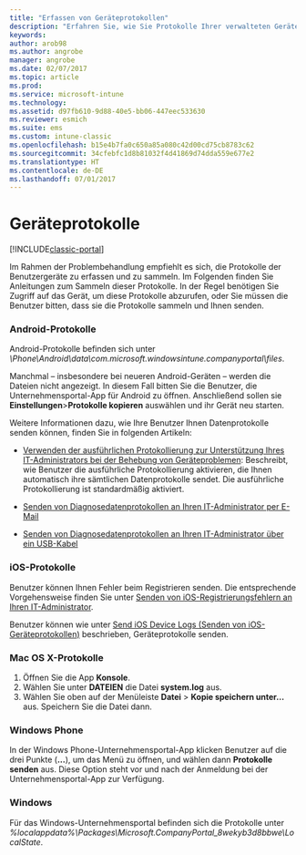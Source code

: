 ```yaml
---
title: "Erfassen von Geräteprotokollen"
description: "Erfahren Sie, wie Sie Protokolle Ihrer verwalteten Geräte sammeln können."
keywords: 
author: arob98
ms.author: angrobe
manager: angrobe
ms.date: 02/07/2017
ms.topic: article
ms.prod: 
ms.service: microsoft-intune
ms.technology: 
ms.assetid: d97fb610-9d88-40e5-bb06-447eec533630
ms.reviewer: esmich
ms.suite: ems
ms.custom: intune-classic
ms.openlocfilehash: b15e4b7fa0c650a85a080c42d00cd75cb8783c62
ms.sourcegitcommit: 34cfebfc1d8b81032f4d41869d74dda559e677e2
ms.translationtype: HT
ms.contentlocale: de-DE
ms.lasthandoff: 07/01/2017
---
```

# <a name="device-logs"></a>Geräteprotokolle

[!INCLUDE[classic-portal](../includes/classic-portal.md)]

Im Rahmen der Problembehandlung empfiehlt es sich, die Protokolle der Benutzergeräte zu erfassen und zu sammeln. Im Folgenden finden Sie Anleitungen zum Sammeln dieser Protokolle. In der Regel benötigen Sie Zugriff auf das Gerät, um diese Protokolle abzurufen, oder Sie müssen die Benutzer bitten, dass sie die Protokolle sammeln und Ihnen senden.

### <a name="android-logs"></a>Android-Protokolle
Android-Protokolle befinden sich unter *<Android Device>\Phone\Android\data\com.microsoft.windowsintune.companyportal\files*.

Manchmal – insbesondere bei neueren Android-Geräten – werden die Dateien nicht angezeigt. In diesem Fall bitten Sie die Benutzer, die Unternehmensportal-App für Android zu öffnen. Anschließend sollen sie **Einstellungen**>**Protokolle kopieren** auswählen und ihr Gerät neu starten.

Weitere Informationen dazu, wie Ihre Benutzer Ihnen Datenprotokolle senden können, finden Sie in folgenden Artikeln:

- [Verwenden der ausführlichen Protokollierung zur Unterstützung Ihres IT-Administrators bei der Behebung von Geräteproblemen](/intune-user-help/use-verbose-logging-to-help-your-it-administrator-fix-device-issues-android): Beschreibt, wie Benutzer die ausführliche Protokollierung aktivieren, die Ihnen automatisch ihre sämtlichen Datenprotokolle sendet. Die ausführliche Protokollierung ist standardmäßig aktiviert.

- [Senden von Diagnosedatenprotokollen an Ihren IT-Administrator per E-Mail](/intune-user-help/send-logs-to-your-it-admin-by-email-android)

- [Senden von Diagnosedatenprotokollen an Ihren IT-Administrator über ein USB-Kabel](/intune-user-help/send-diagnostic-data-logs-to-your-it-administrator-using-a-usb-cable-android)

### <a name="ios-logs"></a>iOS-Protokolle

Benutzer können Ihnen Fehler beim Registrieren senden. Die entsprechende Vorgehensweise finden Sie unter [Senden von iOS-Registrierungsfehlern an Ihren IT-Administrator](/intune-user-help/send-errors-to-your-it-admin-ios).

Benutzer können wie unter [Send iOS Device Logs (Senden von iOS-Geräteprotokollen)](/intune-user-help/send-logs-to-microsoft-ios) beschrieben, Geräteprotokolle senden.

### <a name="mac-os-x-logs"></a>Mac OS X-Protokolle

1. Öffnen Sie die App **Konsole**.
2. Wählen Sie unter **DATEIEN** die Datei **system.log** aus.
3. Wählen Sie oben auf der Menüleiste **Datei** > **Kopie speichern unter…** aus. Speichern Sie die Datei dann.

### <a name="windows-phone"></a>Windows Phone

In der Windows Phone-Unternehmensportal-App klicken Benutzer auf die drei Punkte (**...**), um das Menü zu öffnen, und wählen dann **Protokolle senden** aus. Diese Option steht vor und nach der Anmeldung bei der Unternehmensportal-App zur Verfügung.

### <a name="windows"></a>Windows

Für das Windows-Unternehmensportal befinden sich die Protokolle unter *%localappdata%\Packages\Microsoft.CompanyPortal_8wekyb3d8bbwe\LocalState*.
